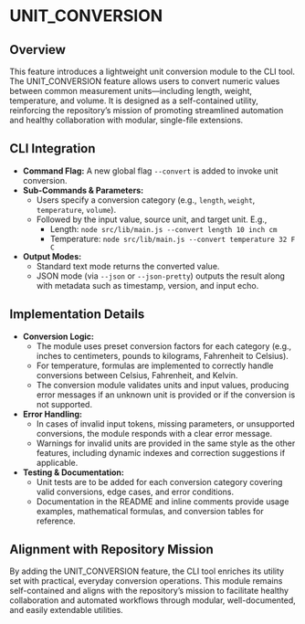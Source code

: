 # UNIT_CONVERSION

## Overview
This feature introduces a lightweight unit conversion module to the CLI tool. The UNIT_CONVERSION feature allows users to convert numeric values between common measurement units—including length, weight, temperature, and volume. It is designed as a self-contained utility, reinforcing the repository’s mission of promoting streamlined automation and healthy collaboration with modular, single-file extensions.

## CLI Integration
- **Command Flag:** A new global flag `--convert` is added to invoke unit conversion.
- **Sub-Commands & Parameters:**
  - Users specify a conversion category (e.g., `length`, `weight`, `temperature`, `volume`).
  - Followed by the input value, source unit, and target unit. E.g.,
    - Length: `node src/lib/main.js --convert length 10 inch cm`
    - Temperature: `node src/lib/main.js --convert temperature 32 F C`
- **Output Modes:**
  - Standard text mode returns the converted value.
  - JSON mode (via `--json` or `--json-pretty`) outputs the result along with metadata such as timestamp, version, and input echo.

## Implementation Details
- **Conversion Logic:**
  - The module uses preset conversion factors for each category (e.g., inches to centimeters, pounds to kilograms, Fahrenheit to Celsius).
  - For temperature, formulas are implemented to correctly handle conversions between Celsius, Fahrenheit, and Kelvin.
  - The conversion module validates units and input values, producing error messages if an unknown unit is provided or if the conversion is not supported.
- **Error Handling:**
  - In cases of invalid input tokens, missing parameters, or unsupported conversions, the module responds with a clear error message.
  - Warnings for invalid units are provided in the same style as the other features, including dynamic indexes and correction suggestions if applicable.
- **Testing & Documentation:**
  - Unit tests are to be added for each conversion category covering valid conversions, edge cases, and error conditions.
  - Documentation in the README and inline comments provide usage examples, mathematical formulas, and conversion tables for reference.

## Alignment with Repository Mission
By adding the UNIT_CONVERSION feature, the CLI tool enriches its utility set with practical, everyday conversion operations. This module remains self-contained and aligns with the repository’s mission to facilitate healthy collaboration and automated workflows through modular, well-documented, and easily extendable utilities.